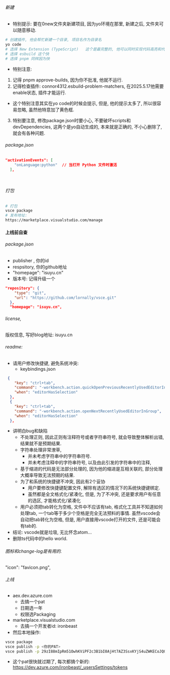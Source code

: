 


###### 新建
* 特别提示: 要在0new文件夹新建项目, 因为yo环境在那里, 新建之后, 文件夹可以随意移动.
```sh
# 创建插件, 他会帮忙新建一个目录, 项目名作为目录名
yo code
# 选择 New Extension (TypeScript)   这个是最完整的, 他可以同时实现代码高亮和代码提取.
# 选择 esbuild 这个快
# 选择 pnpm 同样因为快
```
* 特别注意: 
1. 记得 pnpm approve-builds, 因为你不批准, 他就不运行.
2. 记得检查插件: connor4312.esbuild-problem-matchers, 在2025.5.17他需要enable状态, 插件才能运行.
* 这个特别注意其实在yo code的时候会提示, 但是, 他的提示太多了, 所以很容易忽略, 虽然他特意加了黄色框.
3. 特别要注意, 修改package.json时要小心, 不要破坏scripts和devDependencies, 这两个是yo自动生成的, 本来就是正确的, 不小心删除了, 就会有各种问题.








###### package.json

```json
"activationEvents": [
    "onLanguage:python"  // 当打开 Python 文件时激活
  ],

```


```ts



```


###### 打包
```sh
# 打包
vsce package
# 发布地址:
https://marketplace.visualstudio.com/manage

```




#### 上线前自查
###### package.json
* publisher , 你的id
* respsitory, 你的github地址
* "homepage": "isuyu.cn"
* 版本号: 记得升级一个
```json
"repository": {
    "type": "git",
    "url": "https://github.com/lornally/vsce.git"
  },
  "homepage": "isuyu.cn",
```
###### license, 
版权信息, 写好blog地址: isuyu.cn
###### readme: 
* 请用户修改快捷键, 避免系统冲突:
  * keybindings.json
```json
 {
    "key": "ctrl+tab",
    "command": "-workbench.action.quickOpenPreviousRecentlyUsedEditorInGroup",
    "when": "editorHasSelection"
  },
  {
    "key": "ctrl+tab", 
    "command": "-workbench.action.openNextRecentlyUsedEditorInGroup",
    "when": "editorHasSelection"
  },

```
* 讲明白bug和缺陷
  * 不处理正则, 因此正则有注释符号或者字符串符号, 就会导致整体解析出错, 结果就不是预期结果.
  * 字符串处理非常潦草, 
    * 并未考虑字符串中的字符串符号.
    * 并未考虑注释中的字符串符号, 以及由此引发的字符串中的注释, 
  * 基于缩进的代码是无法部分处理的, 因为他的缩进是互相关联的, 部分处理大概率导致无法预期的结果. 
  * 为了和系统的快捷键不冲突, 因此有2个妥协
    * 用户要修改快捷键配置文件, 解除有选区的情况下的系统快捷键绑定.
    * 虽然都是全文格式化/紧凑化, 但是, 为了不冲突, 还是要求用户有任意的选区, 才能格式化/紧凑化
  * 用户必须把tab转化为空格, 文件中不应该有tab, 格式化工具并不知道如何处理tab, 一个tab等于多少个空格是完全无法预料的事情. 虽然vscode会自动把tab转化为空格, 但是, 用户直接用vscode打开的文件, 还是可能会有tab的.
* 结论: vscode就是垃圾, 无比怀念atom...
* 删除ts代码中的hello world.
###### 图标和change-log是有用的.
"icon": "favicon.png",



###### 上线
* aex.dev.azure.com
  * 去搞一个pat
  * 日期选一年
  * 权限选Packaging
* marketplace.visualstudio.com
  * 去搞一个开发者id: ironbeast
* 然后本地操作:
```sh
vsce package
vsce publish -p <你的PAT>
vsce publish -p 29zI88mIpRm51OwhKViPF2c3B1bI0AjHt7AZ3SsxKYjS4uZWKECoJQQJ99BEACAAAAAAA
```
* 这个pat很快就过期了, 每次都搞个新的: https://dev.azure.com/ironbeast/_usersSettings/tokens
